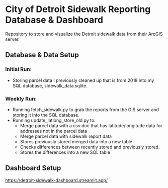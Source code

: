 # City of Detroit Sidewalk Reporting Database & Dashboard
Repository to store and visualize the Detroit sidewalk data from their ArcGIS server. 

## Database & Data Setup
### Initial Run: 
- Storing parcel data I previously cleaned up that is from 2018 into my SQL database, sidewalk_data.sqlite.

### Weekly Run:
- Running fetch_sidewalk.py to grab the reports from the GIS server and storing it into the SQL database.
- Running update_latlong_store_old.py to:
  - Merge parcel data with a csv doc that has latitude/longitude data for addresses not in the parcel data
  - Merge parcel data with sidewalk report data
  - Stores previously stored merged data into a new table
  - Checks differences between recently stored and previously stored.
  - Stores the differences into a new SQL table

## Dashboard Setup
https://detroit-sidewalk-dashboard.streamlit.app/

